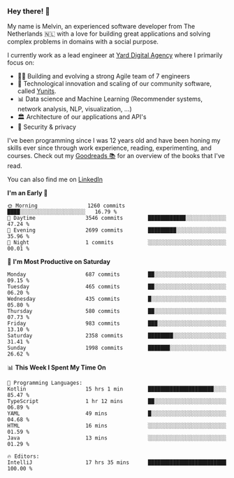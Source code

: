 ### Hey there! 👋

My name is Melvin, an experienced software developer from The Netherlands 🇳🇱 with a love for building great applications and solving complex problems in domains with a social purpose. 

I currently work as a lead engineer at [Yard Digital Agency](https://github.com/yardinternet) where I primarily focus on:

* 👏🏼 Building and evolving a strong Agile team of 7 engineers
* 🚀 Technological innovation and scaling of our community software, called [Yunits](https://www.yunits.com/).
* 📊 Data science and Machine Learning (Recommender systems, network analysis, NLP, visualization, ...)
* 🏛 Architecture of our applications and API's
* 🔐 Security & privacy

I've been programming since I was 12 years old and have been honing my skills ever since through work experience, reading, experimenting, and courses.
Check out my [Goodreads 📚](https://goodreads.com/melvinkoopmans) for an overview of the books that I've read. 

You can also find me on [LinkedIn](https://www.linkedin.com/in/melvinkoopmans)

<!--START_SECTION:waka-->
**I'm an Early 🐤** 

```text
🌞 Morning                1260 commits        ████░░░░░░░░░░░░░░░░░░░░░   16.79 % 
🌆 Daytime                3546 commits        ████████████░░░░░░░░░░░░░   47.24 % 
🌃 Evening                2699 commits        █████████░░░░░░░░░░░░░░░░   35.96 % 
🌙 Night                  1 commits           ░░░░░░░░░░░░░░░░░░░░░░░░░   00.01 % 
```
📅 **I'm Most Productive on Saturday** 

```text
Monday                   687 commits         ██░░░░░░░░░░░░░░░░░░░░░░░   09.15 % 
Tuesday                  465 commits         ██░░░░░░░░░░░░░░░░░░░░░░░   06.20 % 
Wednesday                435 commits         █░░░░░░░░░░░░░░░░░░░░░░░░   05.80 % 
Thursday                 580 commits         ██░░░░░░░░░░░░░░░░░░░░░░░   07.73 % 
Friday                   983 commits         ███░░░░░░░░░░░░░░░░░░░░░░   13.10 % 
Saturday                 2358 commits        ████████░░░░░░░░░░░░░░░░░   31.41 % 
Sunday                   1998 commits        ███████░░░░░░░░░░░░░░░░░░   26.62 % 
```


📊 **This Week I Spent My Time On** 

```text
💬 Programming Languages: 
Kotlin                   15 hrs 1 min        █████████████████████░░░░   85.47 % 
TypeScript               1 hr 12 mins        ██░░░░░░░░░░░░░░░░░░░░░░░   06.89 % 
YAML                     49 mins             █░░░░░░░░░░░░░░░░░░░░░░░░   04.68 % 
HTML                     16 mins             ░░░░░░░░░░░░░░░░░░░░░░░░░   01.59 % 
Java                     13 mins             ░░░░░░░░░░░░░░░░░░░░░░░░░   01.29 % 

🔥 Editors: 
IntelliJ                 17 hrs 35 mins      █████████████████████████   100.00 % 
```


<!--END_SECTION:waka-->
